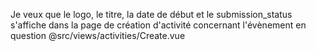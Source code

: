 Je veux que le logo, le titre, la date de début et le submission_status s'affiche dans la page de création d'activité concernant l'évènement en question @src/views/activities/Create.vue